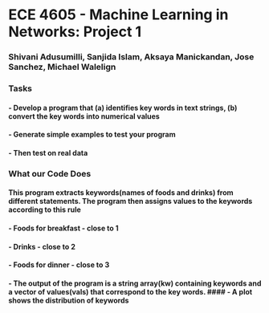 # ECE 4605 - Machine Learning in Networks: Project 1
### Shivani Adusumilli, Sanjida Islam, Aksaya Manickandan, Jose Sanchez, Michael Walelign

### Tasks
#### - Develop a program that (a) identifies key words in text strings, (b) convert the key words into numerical values
#### - Generate simple examples to test your program
#### - Then test on real data


### What our Code Does
#### This program extracts keywords(names of foods and drinks) from different statements. The program then assigns values to the keywords according to this rule
####  - Foods for breakfast - close to 1
####  - Drinks - close to 2
####  - Foods for dinner - close to 3
####  - The output of the program is a string array(kw) containing keywords and a vector of values(vals) that correspond to the key words. ####  - A plot shows the distribution of keywords



